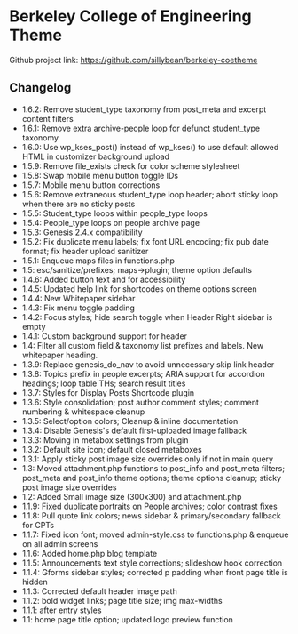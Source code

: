# Berkeley College of Engineering Theme

Github project link: https://github.com/sillybean/berkeley-coetheme


## Changelog

* 1.6.2: Remove student_type taxonomy from post_meta and excerpt content filters
* 1.6.1: Remove extra archive-people loop for defunct student_type taxonomy
* 1.6.0: Use wp_kses_post() instead of wp_kses() to use default allowed HTML in customizer background upload
* 1.5.9: Remove file_exists check for color scheme stylesheet
* 1.5.8: Swap mobile menu button toggle IDs
* 1.5.7: Mobile menu button corrections
* 1.5.6: Remove extraneous student_type loop header; abort sticky loop when there are no sticky posts
* 1.5.5: Student_type loops within people_type loops
* 1.5.4: People_type loops on people archive page
* 1.5.3: Genesis 2.4.x compatibility
* 1.5.2: Fix duplicate menu labels; fix font URL encoding; fix pub date format; fix header upload sanitizer
* 1.5.1: Enqueue maps files in functions.php
* 1.5: esc/sanitize/prefixes; maps->plugin; theme option defaults
* 1.4.6: Added button text and for accessibility
* 1.4.5: Updated help link for shortcodes on theme options screen
* 1.4.4: New Whitepaper sidebar
* 1.4.3: Fix menu toggle padding
* 1.4.2: Focus styles; hide search toggle when Header Right sidebar is empty
* 1.4.1: Custom background support for header
* 1.4: Filter all custom field & taxonomy list prefixes and labels. New whitepaper heading.
* 1.3.9: Replace genesis_do_nav to avoid unnecessary skip link header
* 1.3.8: Topics prefix in people excerpts; ARIA support for accordion headings; loop table THs; search result titles
* 1.3.7: Styles for Display Posts Shortcode plugin
* 1.3.6: Style consolidation; post author comment styles; comment numbering & whitespace cleanup
* 1.3.5: Select/option colors; Cleanup & inline documentation
* 1.3.4: Disable Genesis's default first-uploaded image fallback
* 1.3.3: Moving in metabox settings from plugin
* 1.3.2: Default site icon; default closed metaboxes
* 1.3.1: Apply sticky post image size overrides only if not in main query
* 1.3: Moved attachment.php functions to post_info and post_meta filters; post_meta and post_info theme options; theme options cleanup; sticky post image size overrides
* 1.2: Added Small image size (300x300) and attachment.php
* 1.1.9: Fixed duplicate portraits on People archives; color contrast fixes
* 1.1.8: Pull quote link colors; news sidebar & primary/secondary fallback for CPTs
* 1.1.7: Fixed icon font; moved admin-style.css to functions.php & enqueue on all admin screens
* 1.1.6: Added home.php blog template
* 1.1.5: Announcements text style corrections; slideshow hook correction
* 1.1.4: Gforms sidebar styles; corrected p padding when front page title is hidden
* 1.1.3: Corrected default header image path
* 1.1.2: bold widget links; page title size; img max-widths
* 1.1.1: after entry styles
* 1.1: home page title option; updated logo preview function